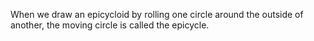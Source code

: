 When we draw an epicycloid by rolling one circle around the outside of
another, the moving circle is called the epicycle.

